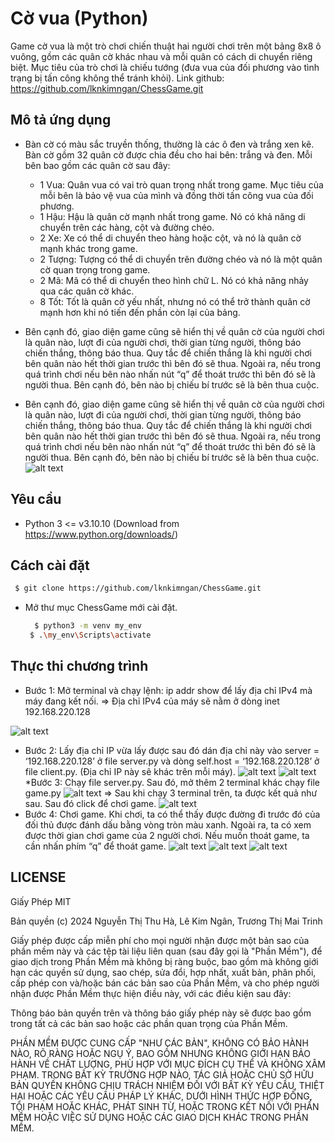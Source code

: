 # Cờ vua (Python)
Game cờ vua là một trò chơi chiến thuật hai người chơi trên một bảng 8x8 ô vuông, gồm các quân cờ khác nhau và mỗi quân có cách di chuyển riêng biệt. Mục tiêu của trò chơi là chiếu tướng (đưa vua của đối phương vào tình trạng bị tấn công không thể tránh khỏi).
Link github: https://github.com/lknkimngan/ChessGame.git
## Mô tả ứng dụng
* Bàn cờ có màu sắc truyền thống, thường là các ô đen và trắng xen kẽ. Bàn cờ gồm 32 quân cờ được chia đều cho hai bên: trắng và đen. Mỗi bên bao gồm các quân cờ sau đây:
  * 1 Vua: Quân vua có vai trò quan trọng nhất trong game. Mục tiêu của mỗi bên là bảo vệ vua của mình và đồng thời tấn công vua của đối phương.
  * 1 Hậu: Hậu là quân cờ mạnh nhất trong game. Nó có khả năng di chuyển trên các hàng, cột và đường chéo.
  * 2 Xe: Xe có thể di chuyển theo hàng hoặc cột, và nó là quân cờ mạnh khác trong game.
  * 2 Tượng: Tượng có thể di chuyển trên đường chéo và nó là một quân cờ quan trọng trong game.
  *	2 Mã: Mã có thể di chuyển theo hình chữ L. Nó có khả năng nhảy qua các quân cờ khác.
  *	8 Tốt: Tốt là quân cờ yếu nhất, nhưng nó có thể trở thành quân cờ mạnh hơn khi nó tiến đến phần còn lại của bảng.

* Bên cạnh đó, giao diện game cũng sẽ hiển thị về quân cờ của người chơi là quân nào, lượt đi của người chơi, thời gian từng người, thông báo chiến thắng, thông báo thua. Quy tắc để chiến thắng là khi người chơi bên quân nào hết thời gian trước thì bên đó sẽ thua. Ngoài ra, nếu trong quá trình chơi nếu bên nào nhấn nút “q” để thoát trước thì bên đó sẽ là người thua. Bên cạnh đó, bên nào bị chiếu bí trước sẽ là bên thua cuộc.
  
*  Bên cạnh đó, giao diện game cũng sẽ hiển thị về quân cờ của người chơi là quân nào, lượt đi của người chơi, thời gian từng người, thông báo chiến thắng, thông báo thua. Quy tắc để chiến thắng là khi người chơi bên quân nào hết thời gian trước thì bên đó sẽ thua. Ngoài ra, nếu trong quá trình chơi nếu bên nào nhấn nút “q” để thoát trước thì bên đó sẽ là người thua. Bên cạnh đó, bên nào bị chiếu bí trước sẽ là bên thua cuộc.
![alt text](img_readme/image-8.png)


## Yêu cầu
* Python 3 <= v3.10.10 (Download from https://www.python.org/downloads/)
## Cách cài đặt 
  
```bash
 $ git clone https://github.com/lknkimngan/ChessGame.git 
```
* Mở thư mục ChessGame mới cài đặt.
  ```bash
    $ python3 -m venv my_env
   $ .\my_env\Scripts\activate
  ```
## Thực thi chương trình
* Bước 1: Mở terminal và chạy lệnh: ip addr show để lấy địa chỉ IPv4 mà máy đang kết nối.
⇒ Địa chỉ IPv4 của máy sẽ nằm ở dòng inet 192.168.220.128

![alt text](img_readme/image.png)
* Bước 2: Lấy địa chỉ IP vừa lấy được sau đó dán địa chỉ này vào server = ‘192.168.220.128’ ở file server.py và dòng self.host = ‘192.168.220.128’ ở file client.py. (Địa chỉ IP này sẽ khác trên mỗi máy).
  ![alt text](img_readme/image-1.png)
![alt text](img_readme/image-2.png)
*Bước 3: Chạy file server.py. Sau đó, mở thêm 2 terminal khác chạy file game.py
![alt text](img_readme/image-3.png)
⇒ Sau khi chạy 3 terminal trên, ta được kết quả như sau. Sau đó click để chơi game.
![alt text](img_readme/image-4.png)
* Bước 4: Chơi game. Khi chơi, ta có thể thấy được đường đi trước đó của đối thủ được đánh dấu bằng vòng tròn màu xanh. Ngoài ra, ta có xem được thời gian chơi game của 2 người chơi. Nếu muốn thoát game, ta cần nhấn phím “q” để thoát game.
  ![alt text](img_readme/image-5.png)
![alt text](img_readme/image-6.png)
![alt text](img_readme/image-7.png)

## LICENSE
Giấy Phép MIT


Bản quyền (c) 2024 Nguyễn Thị Thu Hà, Lê Kim Ngân, Trương Thị Mai Trinh

Giấy phép được cấp miễn phí cho mọi người nhận được một bản sao của phần mềm này và các tệp tài liệu liên quan (sau đây gọi là "Phần Mềm"), để giao dịch trong Phần Mềm mà không bị ràng buộc, bao gồm mà không giới hạn các quyền
sử dụng, sao chép, sửa đổi, hợp nhất, xuất bản, phân phối, cấp phép con và/hoặc bán các bản sao của Phần Mềm, và cho phép người nhận được Phần Mềm thực hiện điều này, với các điều kiện sau đây:

Thông báo bản quyền trên và thông báo giấy phép này sẽ được bao gồm trong tất cả các bản sao hoặc các phần quan trọng của Phần Mềm.

PHẦN MỀM ĐƯỢC CUNG CẤP "NHƯ CÁC BẢN", KHÔNG CÓ BẢO HÀNH NÀO, RÕ RÀNG HOẶC NGỤ Ý, BAO GỒM NHƯNG KHÔNG GIỚI HẠN BẢO HÀNH VỀ CHẤT LƯỢNG, PHÙ HỢP VỚI MỤC ĐÍCH CỤ THỂ VÀ KHÔNG XÂM PHẠM. TRONG BẤT KỲ TRƯỜNG HỢP NÀO, TÁC GIẢ HOẶC CHỦ SỞ HỮU BẢN QUYỀN KHÔNG CHỊU TRÁCH NHIỆM ĐỐI VỚI BẤT KỲ YÊU CẦU, THIỆT HẠI HOẶC CÁC YÊU CẦU PHÁP LÝ KHÁC, DƯỚI HÌNH THỨC HỢP ĐỒNG, TỘI PHẠM HOẶC KHÁC, PHÁT SINH TỪ, HOẶC TRONG KẾT NỐI VỚI PHẦN MỀM HOẶC VIỆC SỬ DỤNG HOẶC CÁC GIAO DỊCH KHÁC TRONG PHẦN MỀM.

  

